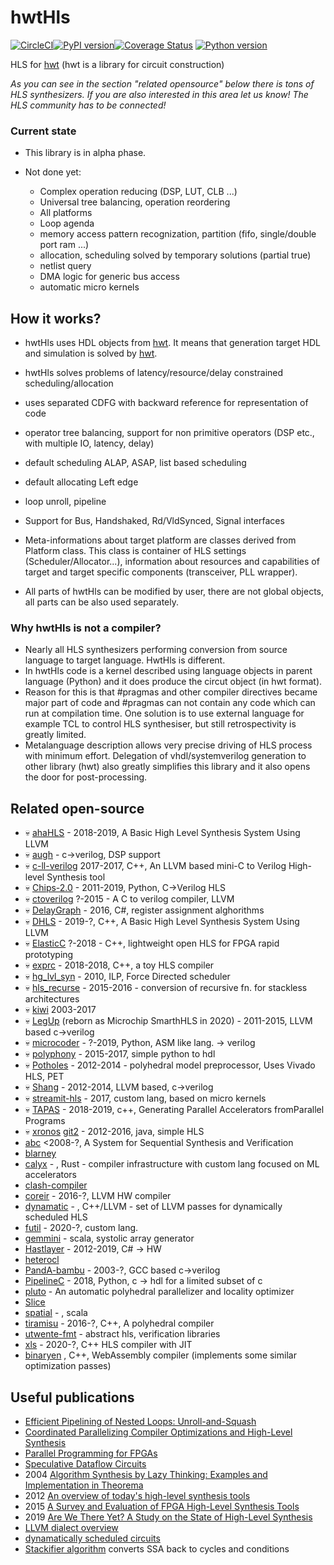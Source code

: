 # hwtHls

[![CircleCI](https://circleci.com/gh/Nic30/hwtHls/tree/master.svg?style=svg)](https://circleci.com/gh/Nic30/hwtHls/tree/master)[![PyPI version](https://badge.fury.io/py/hwtHls.svg)](http://badge.fury.io/py/hwtHls)[![Coverage Status](https://coveralls.io/repos/github/Nic30/hwtHls/badge.svg?branch=master)](https://coveralls.io/github/Nic30/hwtHls?branch=master)
[![Python version](https://img.shields.io/pypi/pyversions/hwtHls.svg)](https://img.shields.io/pypi/pyversions/hwtHls.svg)


HLS for [hwt](https://github.com/Nic30/hwt) (hwt is a library for circuit construction)

*As you can see in the section "related opensource" below there is tons of HLS synthesizers. If you are also interested in this area let us know! The HLS community has to be connected!*

### Current state

* This library is in alpha phase.

* Not done yet:
  * Complex operation reducing (DSP, LUT, CLB ...)
  * Universal tree balancing, operation reordering
  * All platforms
  * Loop agenda
  * memory access pattern recognization, partition (fifo, single/double port ram ...)
  * allocation, scheduling solved by temporary solutions (partial true)
  * netlist query
  * DMA logic for generic bus access
  * automatic micro kernels

## How it works?

* hwtHls uses HDL objects from [hwt](https://github.com/Nic30/hwt).
  It means that generation target HDL and simulation is solved by [hwt](https://github.com/Nic30/hwt).

* hwtHls solves problems of latency/resource/delay constrained scheduling/allocation
* uses separated CDFG with backward reference for representation of code
* operator tree balancing, support for non primitive operators (DSP etc., with multiple IO, latency, delay)
* default scheduling ALAP, ASAP, list based scheduling
* default allocating Left edge
* loop unroll, pipeline
* Support for Bus, Handshaked, Rd/VldSynced, Signal interfaces

* Meta-informations about target platform are classes derived from Platform class.
  This class is container of HLS settings (Scheduler/Allocator...),
  information about resources and capabilities of target and target specific components (transceiver, PLL wrapper).

* All parts of hwtHls can be modified by user, there are not global objects, all parts can be also used separately.

### Why hwtHls is not a compiler?

* Nearly all HLS synthesizers performing conversion from source language to target language. HwtHls is different.
* In hwtHls code is a kernel described using language objects in parent language (Python) and it does produce the circut object (in hwt format).
* Reason for this is that #pragmas and other compiler directives became major part of code and #pragmas can not contain any code which can run at compilation time.
  One solution is to use external language for example TCL to control HLS synthesiser, but still retrospectivity is greatly limited.
* Metalanguage description allows very precise driving of HLS process with minimum effort.
  Delegation of vhdl/systemverilog generation to other library (hwt) also greatly simplifies this library
  and it also opens the door for post-processing.



## Related open-source
* :skull: [ahaHLS](https://github.com/dillonhuff/ahaHLS) - 2018-2019, A Basic High Level Synthesis System Using LLVM
* :skull: [augh](http://tima.imag.fr/sls/research-projects/augh/) - c->verilog, DSP support
* :skull: [c-ll-verilog](https://github.com/sabbaghm/c-ll-verilog) 2017-2017, C++, An LLVM based mini-C to Verilog High-level Synthesis tool
* :skull: [Chips-2.0](https://github.com/dawsonjon/Chips-2.0) - 2011-2019, Python, C->Verilog HLS
* :skull: [ctoverilog](https://github.com/udif/ctoverilog) ?-2015 - A C to verilog compiler, LLVM
* :skull: [DelayGraph](https://github.com/ni/DelayGraph) - 2016, C#, register assignment alghorithms
* :skull: [DHLS](https://github.com/dillonhuff/DHLS) - 2019-?, C++, A Basic High Level Synthesis System Using LLVM
* :skull: [ElasticC](https://github.com/daveshah1/ElasticC)  ?-2018 - C++, lightweight open HLS for FPGA rapid prototyping
* :skull: [exprc](https://github.com/n-nez/exprc) - 2018-2018, C++, a toy HLS compiler
* :skull: [hg_lvl_syn](https://github.com/funningboy/hg_lvl_syn) - 2010, ILP, Force Directed scheduler
* :skull: [hls_recurse](https://github.com/m8pple/hls_recurse) - 2015-2016 - conversion of recursive fn. for stackless architectures
* :skull: [kiwi](https://www.cl.cam.ac.uk/~djg11/kiwi/) 2003-2017
* :skull: [LegUp](http://legup.eecg.utoronto.ca/) (reborn as Microchip SmarthHLS in 2020) - 2011-2015, LLVM based c->verilog
* :skull: [microcoder](https://github.com/ben-marshall/microcoder) - ?-2019, Python, ASM like lang. -> verilog
* :skull: [polyphony](https://github.com/ktok07b6/polyphony) - 2015-2017, simple python to hdl
* :skull: [Potholes](https://github.com/SamuelBayliss/Potholes) - 2012-2014 - polyhedral model preprocessor, Uses Vivado HLS, PET
* :skull: [Shang](https://github.com/etherzhhb/Shang) - 2012-2014, LLVM based, c->verilog
* :skull: [streamit-hls](https://github.com/stenzek/streamit-hls) - 2017, custom lang, based on micro kernels
* :skull: [TAPAS](https://github.com/sfu-arch/TAPAS) - 2018-2019, c++, Generating Parallel Accelerators fromParallel Programs
* :skull: [xronos](https://github.com/endrix/xronos) [git2](https://github.com/endrix/xronos) - 2012-2016, java, simple HLS
* [abc](https://people.eecs.berkeley.edu/~alanmi/abc/) <2008-?, A System for Sequential Synthesis and Verification
* [blarney](https://github.com/blarney-lang/blarney)
* [calyx](https://github.com/cucapra/calyx) - , Rust - compiler infrastructure with custom lang focused on ML accelerators
* [clash-compiler](https://github.com/clash-lang/clash-compiler)
* [coreir](https://github.com/rdaly525/coreir) - 2016-?, LLVM HW compiler
* [dynamatic](https://github.com/lana555/dynamatic) - , C++/LLVM - set of LLVM passes for dynamically scheduled HLS
* [futil](https://github.com/cucapra/futil) - 2020-?, custom lang.
* [gemmini](https://github.com/ucb-bar/gemmini) - scala, systolic array generator
* [Hastlayer](https://github.com/Lombiq/Hastlayer-SDK) - 2012-2019, C# -> HW
* [heterocl](https://awesomeopensource.com/project/cornell-zhang/heterocl)
* [PandA-bambu](http://panda.dei.polimi.it/?page_id=31) - 2003-?, GCC based c->verilog
* [PipelineC](https://github.com/JulianKemmerer/PipelineC) - 2018, Python, c -> hdl for a limited subset of c
* [pluto](https://github.com/bondhugula/pluto) -  An automatic polyhedral parallelizer and locality optimizer
* [Slice](https://github.com/sylefeb/Silice)
* [spatial](https://github.com/stanford-ppl/spatial)  - , scala
* [tiramisu](https://github.com/Tiramisu-Compiler/tiramisu) - 2016-?, C++, A polyhedral compiler
* [utwente-fmt](https://github.com/utwente-fmt) - abstract hls, verification libraries
* [xls](https://github.com/google/xls) - 2020-?, C++ HLS compiler with JIT
* [binaryen](https://github.com/WebAssembly/binaryen) , C++, WebAssembly compiler (implements some similar optimization passes)

## Useful publications
* [Efficient Pipelining of Nested Loops: Unroll-and-Squash](https://people.csail.mit.edu/saman/student_thesis/petkov-01.pdf)
* [Coordinated Parallelizing Compiler Optimizations and High-Level Synthesis](https://escholarship.org/uc/item/3421b3h6)
* [Parallel Programming for FPGAs](https://github.com/KastnerRG/pp4fpgas)
* [Speculative Dataflow Circuits](https://dl.acm.org/citation.cfm?id=3293914)
* 2004 [Algorithm Synthesis by Lazy Thinking: Examples and Implementation in Theorema](https://doi.org/10.1016/j.entcs.2003.12.027)
* 2012 [An overview of today's high-level synthesis tools](https://www.researchgate.net/publication/260432684_An_overview_of_today's_high-level_synthesis_tools)
* 2015 [A Survey and Evaluation of FPGA High-Level Synthesis Tools](https://ieeexplore.ieee.org/document/7368920)
* 2019 [Are We There Yet? A Study on the State of High-Level Synthesis](https://ieeexplore.ieee.org/document/8356004)
* [LLVM dialect overview](https://llvm.discourse.group/t/codegen-dialect-overview/2723)
* [dynamatically scheduled circuits](https://dynamatic.epfl.ch/)
* [Stackifier algorithm](https://medium.com/leaningtech/solving-the-structured-control-flow-problem-once-and-for-all-5123117b1ee2) converts SSA back to cycles and conditions

